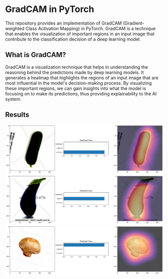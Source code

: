 # GradCAM in PyTorch
This repository provides an implementation of GradCAM (Gradient-weighted Class Activation Mapping) in PyTorch. GradCAM is a technique that enables the visualization of important regions in an input image that contribute to the classification decision of a deep learning model.

## What is GradCAM?
GradCAM is a visualization technique that helps in understanding the reasoning behind the predictions made by deep learning models. It generates a heatmap that highlights the regions of an input image that are most influential in the model's decision-making process. By visualizing these important regions, we can gain insights into what the model is focusing on to make its predictions, thus providing explainability to the AI system.

## Results

<p align="center">
  <img src="Results/1.png" width="800"/>
  <img src="Results/2.png" width="800"/>
  <img src="Results/3.png" width="800"/>

</p>
